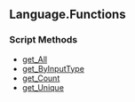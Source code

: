 ## Language.Functions


### Script Methods


* [get_All](get_All.md)
* [get_ByInputType](get_ByInputType.md)
* [get_Count](get_Count.md)
* [get_Unique](get_Unique.md)
